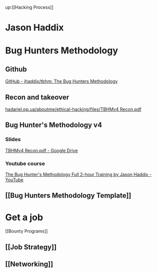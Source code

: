 up:[[Hacking Process]]
# Jason Haddix
# Bug Hunters Methodology
## Github
[GitHub - jhaddix/tbhm: The Bug Hunters Methodology](https://github.com/jhaddix/tbhm)
## Recon and takeover
[hadariel.pp.ua/aboutme/ethical-hacking/files/TBHMv4 Recon.pdf](https://hadariel.pp.ua/aboutme/ethical-hacking/files/TBHMv4%20Recon.pdf)

## Bug Hunter's Methodology v4
### Slides
[TBHMv4 Recon.pdf - Google Drive](https://drive.google.com/file/d/1aG_qqRvNW-s5_8vvPk5rJiMSMeNL2uY9/view)
### Youtube course
[The Bug Hunter's Methodology Full 2-hour Training by Jason Haddix - YouTube](https://www.youtube.com/watch?app=desktop&v=uKWu6yhnhbQ&ab_channel=RedTeamVillage)

## [[Bug Hunters Methodology Template]]
# Get a job

[[Bounty Programs]]

## [[Job Strategy]]
## [[Networking]]